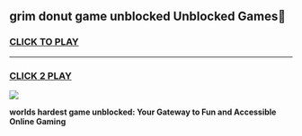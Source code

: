 
## grim donut game unblocked Unblocked Games👋
<h3>
<a href="https://premium.freeplayer.one?title=grim_donut_game_unblocked&ref=16F">CLICK TO PLAY</a></h3>
<hr>

<h3>
<a href="https://premium.freeplayer.one?title=grim_donut_game_unblocked&ref=16F">CLICK 2 PLAY</a>
  
</h3>

<a href="https://premium.freeplayer.one?title=grim_donut_game_unblocked&ref=16F/"><img src="https://clearcache.store/games.png"></a>


**worlds hardest game unblocked: Your Gateway to Fun and Accessible Online Gaming**
